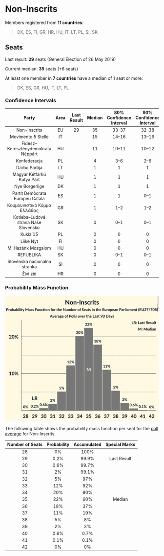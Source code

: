 # Non-Inscrits

Members registered from **11 countries**:

> DK, ES, FI, GR, HR, HU, IT, LT, PL, SI, SK

## Seats

Last result: **29** seats (General Election of 26 May 2019)

Current median: **35** seats (+6 seats)

At least one member in **7 countries** have a median of 1 seat or more:

> DK, ES, GR, HU, IT, LT, PL

### Confidence Intervals

| Party | Area | Last Result | Median | 80% Confidence Interval | 90% Confidence Interval | 95% Confidence Interval | 99% Confidence Interval |
|:-----:|:----:|:-----------:|:------:|:-----------------------:|:-----------------------:|:-----------------------:|:-----------------------:|
| Non-Inscrits | EU | 29 | 35 | 33–37 | 32–38 | 31–39 | 30–40 |
| Movimento 5 Stelle | IT | | 15 | 14–16 | 13–16 | 13–17 | 13–17 |
| Fidesz–Kereszténydemokrata Néppárt | HU | | 11 | 10–11 | 10–12 | 10–12 | 10–12 |
| Konfederacja | PL | | 4 | 3–6 | 2–6 | 2–6 | 0–7 |
| Darbo Partija | LT | | 1 | 1 | 1 | 1 | 0–1 |
| Magyar Kétfarkú Kutya Párt | HU | | 1 | 1 | 1 | 0–1 | 0–1 |
| Nye Borgerlige | DK | | 1 | 1 | 1 | 1 | 0–1 |
| Partit Demòcrata Europeu Català | ES | | 1 | 1 | 0–1 | 0–2 | 0–2 |
| Κομμουνιστικό Κόμμα Ελλάδας | GR | | 1 | 1–2 | 1–2 | 1–2 | 1–2 |
| Kotleba–Ľudová strana Naše Slovensko | SK | | 0 | 0–1 | 0–1 | 0–1 | 0–1 |
| Kukiz’15 | PL | | 0 | 0 | 0 | 0 | 0 |
| Liike Nyt | FI | | 0 | 0 | 0 | 0 | 0 |
| Mi Hazánk Mozgalom | HU | | 0 | 0 | 0 | 0–1 | 0–1 |
| REPUBLIKA | SK | | 0 | 0–1 | 0–1 | 0–1 | 0–1 |
| Slovenska nacionalna stranka | SI | | 0 | 0 | 0 | 0 | 0 |
| Živi zid | HR | | 0 | 0 | 0 | 0 | 0 |

### Probability Mass Function

![Graph with seats probability mass function not yet produced](average-2021-11-30-seats-pmf-non-inscrits.png "Seats Probability Mass Function")

The following table shows the probability mass function per seat for the [poll average](average-2021-11-30.html) for Non-Inscrits.

| Number of Seats | Probability | Accumulated | Special Marks |
|:---------------:|:-----------:|:-----------:|:-------------:|
| 28 | 0% | 100% |  |
| 29 | 0.2% | 99.9% | Last Result |
| 30 | 0.6% | 99.7% |  |
| 31 | 2% | 99.1% |  |
| 32 | 5% | 97% |  |
| 33 | 12% | 92% |  |
| 34 | 20% | 80% |  |
| 35 | 22% | 60% | Median |
| 36 | 18% | 37% |  |
| 37 | 11% | 19% |  |
| 38 | 5% | 8% |  |
| 39 | 2% | 3% |  |
| 40 | 0.6% | 0.7% |  |
| 41 | 0.1% | 0.1% |  |
| 42 | 0% | 0% |  |


